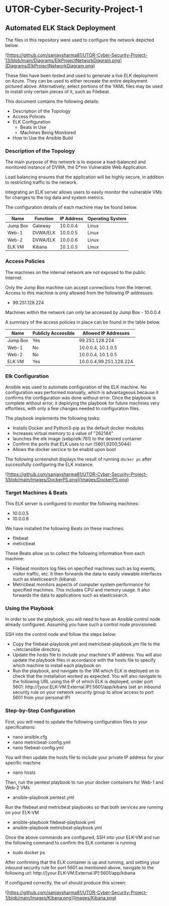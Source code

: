 # UTOR-Cyber-Security-Project-1
## Automated ELK Stack Deployment

The files in this repository were used to configure the network depicted below.

![https://github.com/sanjaysharma81/UTOR-Cyber-Security-Project-13/blob/main/Diagrams/ElkProjectNetworkDiagram.png](Diagrams/ElkProjectNetworkDiagram.png)

These files have been tested and used to generate a live ELK deployment on Azure. They can be used to either recreate the entire deployment pictured above. Alternatively, select portions of the YAML files may be used to install only certain pieces of it, such as Filebeat.

This document contains the following details:
- Description of the Topology
- Access Policies
- ELK Configuration
  - Beats in Use
  - Machines Being Monitored
- How to Use the Ansible Build


### Description of the Topology

The main purpose of this network is to expose a load-balanced and monitored instance of DVWA, the D*mn Vulnerable Web Application.

Load balancing ensures that the application will be highly secure, in addition to restricting traffic to the network.

Integrating an ELK server allows users to easily monitor the vulnerable VMs for changes to the log data and system metrics.

The configuration details of each machine may be found below.

| Name     | Function | IP Address | Operating System |
|----------|----------|------------|------------------|
| Jump Box | Gateway  | 10.0.0.4   | Linux            |
| Web-1    | DVWA/ELK | 10.0.0.5   | Linux            |
| Web-2    | DVWA/ELK | 10.0.0.6   | Linux            |
| ELK VM   | Kibana   | 10.1.0.5   | Linux            |

### Access Policies

The machines on the internal network are not exposed to the public Internet. 

Only the Jump Box machine can accept connections from the Internet. Access to this machine is only allowed from the following IP addresses:
- 99.251.128.224

Machines within the network can only be accessed by Jump Box - 10.0.0.4

A summary of the access policies in place can be found in the table below.

| Name     | Publicly Accessible | Allowed IP Addresses    |
|----------|---------------------|----------------------   |
| Jump Box | Yes                 | 99.251.128.224          |
| Web-1    | No                  | 10.0.0.4, 10.1.0.5      |
| Web-2    | No                  | 10.0.0.4, 10.1.0.5      |
| ELK VM   | Yes                 | 10.0.0.4,99.251.128.224 |


### Elk Configuration

Ansible was used to automate configuration of the ELK machine. No configuration was performed manually, which is advantageous because it confirms the configuration was done without error. Once the playbook is complete without error, it deploying the playbook for future machines very effortless, with only a few changes needed to configuration files. 

The playbook implements the following tasks:
- Installs Docker and Python3-pip as the default docker modules
- Increases virtual memory to a value of "262144"
- launches the elk image (sebp/elk:761) to the desired container
- Confirm the ports that ELK uses to run (5601,9200,5044)
- Allows the docker sercice to be enabld upon boot

The following screenshot displays the result of running `docker ps` after successfully configuring the ELK instance.

![https://github.com/sanjaysharma81/UTOR-Cyber-Security-Project-1/blob/main/Images/DockerPS.png](Images/DockerPS.png)

### Target Machines & Beats
This ELK server is configured to monitor the following machines:
- 10.0.0.5
- 10.0.0.6

We have installed the following Beats on these machines:
- filebeat
- metricbeat

These Beats allow us to collect the following information from each machine:
- Filebeat monitors log files on specified machines such as log events, visitor traffic, etc. It then forwards the data to easily viewable interfaces such as elasticsearch (kibana).
- Metricbeat monitors aspects of computer system performance for specified machines. This includes CPU and memory usage. It also forwards the data to applications such as elasticsearch.

### Using the Playbook
In order to use the playbook, you will need to have an Ansible control node already configured. Assuming you have such a control node provisioned: 

SSH into the control node and follow the steps below:
- Copy the filebeat-playbook.yml and metricbeat-playbook.ym file to the ~/etc/ansible directory.
- Update the hosts file to include your machine's IP address. You will also update the playbook files in accordance with the hosts file to specify which machine to install each playbook on
- Run the playbook, and navigate to the VM which ELK is deployed on to check that the installation worked as expected. You will also navigate to the following URL using the IP of which ELK is deployed, under port 5601: http://[your.ELK-VM.External.IP]:5601/app/kibana (set an inbound security rule on your network security group to allow access to port 5601 from your personal IP)

### Step-by-Step Configuration

First, you will need to update the following configuration files to your specifications:
- nano ansible.cfg
- nano metricbeat-config.yml
- nano filebeat-config.yml

You will then update the hosts file to include your private IP address for your specific machine
- nano hosts

Then, run the pentest playbook to run your docker containers for Web-1 and Web-2 VMs
- ansible-playbook pentest.yml

Run the filebeat and metricbeat playbooks so that both services are running on your ELK-VM
- ansible-playbook filebeat-playbook.yml
- ansible-playbook metricbeat-playbook.yml

Once the above commands are configured, SSH into your ELK-VM and run the following command to confirm the ELK container is running 
- sudo docker ps

After confirming that the ELK container is up and running, and setting your inbound security rule for port 5601 as mentioned above, navigate to the following url: http://[your.ELK-VM.External.IP]:5601/app/kibana 

If configured correctly, the url should produce this screen: 

![https://github.com/sanjaysharma81/UTOR-Cyber-Security-Project-1/blob/main/Images/Kibana.png](Images/Kibana.png) 